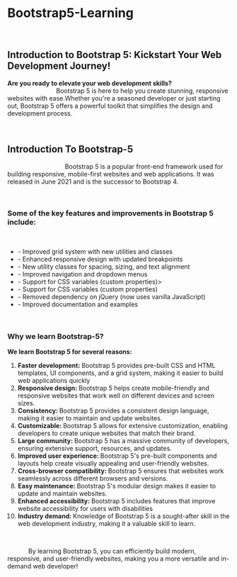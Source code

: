 # Bootstrap5-Learning
<br>
<h2>Introduction to Bootstrap 5: Kickstart Your Web Development Journey!</h2>
<p><b>Are you ready to elevate your web development skills?</b><br>&nbsp;&nbsp;&nbsp;&nbsp;&nbsp;&nbsp;&nbsp;&nbsp;&nbsp;&nbsp;&nbsp;&nbsp;&nbsp;&nbsp;&nbsp;&nbsp;&nbsp;&nbsp;&nbsp;&nbsp;&nbsp;&nbsp;&nbsp;&nbsp;&nbsp;&nbsp;&nbsp; Bootstrap 5 is here to help you create stunning, responsive websites with ease.Whether you're a seasoned developer or just starting out, Bootstrap 5 offers  a powerful toolkit that simplifies the design and development process.</p>
<br>
<h2>Introduction To Bootstrap-5</h2>
<p>&nbsp;&nbsp;&nbsp;&nbsp;&nbsp;&nbsp;&nbsp;&nbsp;&nbsp;&nbsp;&nbsp;&nbsp;&nbsp;&nbsp;&nbsp;&nbsp;&nbsp;&nbsp;&nbsp;&nbsp;&nbsp;&nbsp;&nbsp;&nbsp;&nbsp;&nbsp;&nbsp;&nbsp;&nbsp;&nbsp;&nbsp;&nbsp;&nbsp;Bootstrap 5 is a popular front-end framework used for building responsive, mobile-first websites and web applications. It was released in June 2021 and is the successor to Bootstrap 4.
</p>
<br>
<h3>Some of the key features and improvements in Bootstrap 5 include:
</h3>
<br>
<ul>
  <li>- Improved grid system with new utilities and classes</li>
  <li>- Enhanced responsive design with updated breakpoints</li>
  <li>- New utility classes for spacing, sizing, and text alignment</li>
  <li>- Improved navigation and dropdown menus</li>
  <li>- Support for CSS variables (custom properties)></li>
  <li>- Support for CSS variables (custom properties)</li>
  <li>- Removed dependency on jQuery (now uses vanilla JavaScript)</li>
  <li>- Improved documentation and examples</li>
</ul>
<br>
<h3>Why we learn Bootstrap-5?</h3>
<b>We learn Bootstrap 5 for several reasons:</b>
<br>
<ol>
  <li><b>Faster development: </b>Bootstrap 5 provides pre-built CSS and HTML templates, UI components, and a grid system, making it easier to build web applications quickly</li>
  <li><b>Responsive design: </b>Bootstrap 5 helps create mobile-friendly and responsive websites that work well on different devices and screen sizes.</li>
  <li><b>Consistency: </b>Bootstrap 5 provides a consistent design language, making it easier to maintain and update websites.</li>
  <li><b>Customizable: </b>Bootstrap 5 allows for extensive customization, enabling developers to create unique websites that match their brand.</li>
  <li><b>Large community: </b>Bootstrap 5 has a massive community of developers, ensuring extensive support, resources, and updates.</li>
  <li><b>Improved user experience: </b>Bootstrap 5's pre-built components and layouts help create visually appealing and user-friendly websites.</li>
  <li><b>Cross-browser compatibility: </b>Bootstrap 5 ensures that websites work seamlessly across different browsers and versions.</li>
  <li><b>Easy maintenance: </b>Bootstrap 5's modular design makes it easier to update and maintain websites.</li>
  <li><b>Enhanced accessibility: </b>Bootstrap 5 includes features that improve website accessibility for users with disabilities</li>
  <li><b>Industry demand: </b>Knowledge of Bootstrap 5 is a sought-after skill in the web development industry, making it a valuable skill to learn.</li>
</ol>
<br>
<p>&nbsp;&nbsp;&nbsp;&nbsp;&nbsp;&nbsp;&nbsp;&nbsp;&nbsp;&nbsp;&nbsp;&nbsp;By learning Bootstrap 5, you can efficiently build modern, responsive, and user-friendly websites, making you a more versatile and in-demand web developer!</p>


